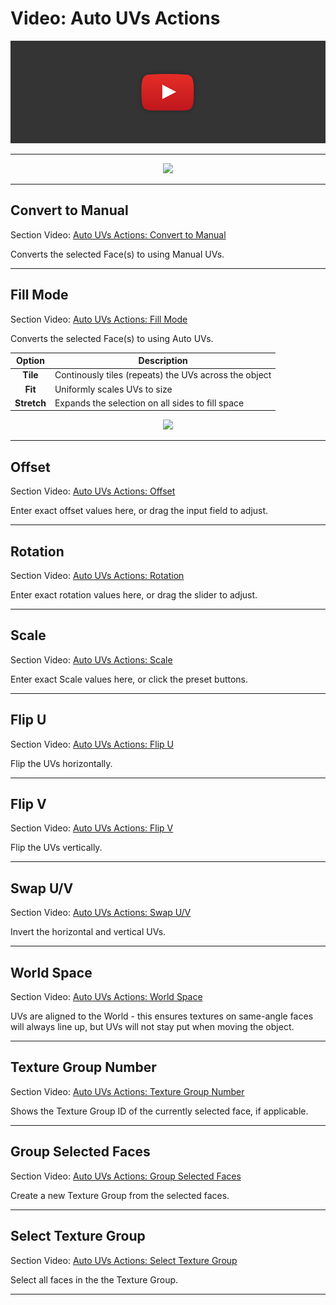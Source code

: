 # Video: Auto UVs Actions

[![ Auto UVs Actions Video](../images/VideoLink_YouTube_768.png)](@todo)

---

<div style="text-align:center">
<img src="../../images/UV_AutoActions.png">
</div>

---

## Convert to Manual

<div class="info-box warning">
Section Video: <a href="@todo">Auto UVs Actions: Convert to Manual</a>
</div>

Converts the selected Face(s) to using Manual UVs.

---

## Fill Mode

<div class="info-box warning">
Section Video: <a href="@todo">Auto UVs Actions: Fill Mode</a>
</div>

Converts the selected Face(s) to using Auto UVs.

Option | Description
:---:|---
**Tile** | Continously tiles (repeats) the UVs across the object
**Fit** | Uniformly scales UVs to size
 **Stretch** | Expands the selection on all sides to fill space
 
<div style="text-align:center">
<img src="../../images/UV_FillModes.png">
</div>

---

## Offset

<div class="info-box warning">
Section Video: <a href="@todo">Auto UVs Actions: Offset</a>
</div>

Enter exact offset values here, or drag the input field to adjust.

---

## Rotation

<div class="info-box warning">
Section Video: <a href="@todo">Auto UVs Actions: Rotation</a>
</div>

Enter exact rotation values here, or drag the slider to adjust.

---

## Scale

<div class="info-box warning">
Section Video: <a href="@todo">Auto UVs Actions: Scale</a>
</div>

Enter exact Scale values here, or click the preset buttons.

---

## Flip U

<div class="info-box warning">
Section Video: <a href="@todo">Auto UVs Actions: Flip U</a>
</div>

Flip the UVs horizontally.

---

## Flip V

<div class="info-box warning">
Section Video: <a href="@todo">Auto UVs Actions: Flip V</a>
</div>

Flip the UVs vertically.

---

## Swap U/V

<div class="info-box warning">
Section Video: <a href="@todo">Auto UVs Actions: Swap U/V</a>
</div>

Invert the horizontal and vertical UVs.

---

## World Space

<div class="info-box warning">
Section Video: <a href="@todo">Auto UVs Actions: World Space</a>
</div>

UVs are aligned to the World - this ensures textures on same-angle faces will always line up, but UVs will not stay put when moving the object.

---

## Texture Group Number

<div class="info-box warning">
Section Video: <a href="@todo">Auto UVs Actions: Texture Group Number</a>
</div>

Shows the Texture Group ID of the currently selected face, if applicable.

---

## Group Selected Faces

<div class="info-box warning">
Section Video: <a href="@todo">Auto UVs Actions: Group Selected Faces</a>
</div>

Create a new Texture Group from the selected faces.

---

## Select Texture Group

<div class="info-box warning">
Section Video: <a href="@todo">Auto UVs Actions: Select Texture Group</a>
</div>

Select all faces in the the Texture Group.

---